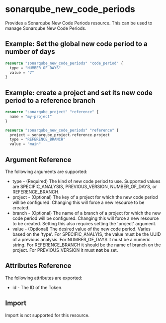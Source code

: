# sonarqube_new_code_periods

Provides a Sonarqube New Code Periods resource. This can be used to manage Sonarqube New Code Periods.

## Example: Set the global new code period to a number of days

```terraform
resource "sonarqube_new_code_periods" "code_period" {
  type = "NUMBER_OF_DAYS"
  value = "7"
}
```

## Example: create a project and set its new code period to a reference branch

```terraform
resource "sonarqube_project" "reference" {
  name = "my-project"
}

resource "sonarqube_new_code_periods" "reference" {
  project = sonarqube_project.reference.project
  type = "REFERENCE_BRANCH"
  value = "main"
```

## Argument Reference

The following arguments are supported:

- type - (Required) The kind of new code period to use. Supported values are SPECIFIC_ANALYSIS, PREVIOUS_VERSION, NUMBER_OF_DAYS, or REFERENCE_BRANCH.
- project - (Optional) The key of a project for which the new code period will be configured. Changing this will force a new resource to be created.
- branch - (Optional) The name of a branch of a project for which the new code period will be configured. Changing this will force a new resource to be created. Setting this also requires setting the 'project' argument.
- value - (Optional) The desired value of the new code period. Varies based on the 'type'. For SPECIFIC_ANALYIS, the value must be the UUID of a previous analysis. For NUMBER_OF_DAYS it must be a numeric string. For REFERENCE_BRANCH it should be the name of branch on the project. For PREVIOUS_VERSION it must **not** be set.

## Attributes Reference

The following attributes are exported:

- id - The ID of the Token.

## Import

Import is not supported for this resource.
